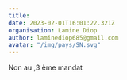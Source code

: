 ```yaml
---
title: 
date: 2023-02-01T16:01:22.321Z
organisation: Lamine Diop 
author: laminediop685@gmail.com
avatar: "/img/pays/SN.svg"
---
```


Non au ,3 ème mandat 